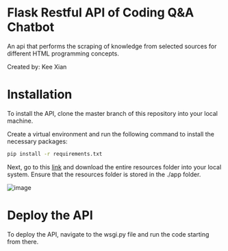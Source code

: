 # Flask Restful API of Coding Q&A Chatbot
An api that performs the scraping of knowledge from selected sources for different HTML programming concepts.

Created by: Kee Xian
# Installation
To install the API, clone the master branch of this repository into your local machine.

Create a virtual environment and run the following command to install the necessary packages:
```bash
pip install -r requirements.txt
```

Next, go to this [link](https://drive.google.com/drive/folders/1Dp3OKlVRC7djXYFdF8qd4nivbr4WU9q_?usp=sharing) and download the entire resources folder into your local system. Ensure that the resources folder is stored in the ./app folder.

![image](https://user-images.githubusercontent.com/49943198/179809651-dcd5b73f-11f5-44c5-aece-65077a8501ed.png)

# Deploy the API
To deploy the API, navigate to the wsgi.py file and run the code starting from there.
